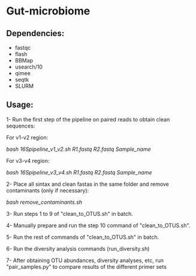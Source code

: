 # Gut-microbiome



## Dependencies:

- fastqc
- flash
- BBMap
- usearch/10
- qimee
- seqtk
- SLURM



## Usage:

1- Run the first step of the pipeline on paired reads to obtain clean sequences:

For v1-v2 region:

*bash 16Spipeline_v1_v2.sh R1.fastq R2.fastq Sample_name*   

For v3-v4 region:

*bash 16Spipeline_v3_v4.sh R1.fastq R2.fastq Sample_name*   

2- Place all sintax and clean fastas in the same folder and remove contaminants (only if necessary):

*bash remove_contaminants.sh*

3- Run steps 1 to 9 of "clean_to_OTUS.sh" in batch.

4- Manually prepare and run the step 10 command of  "clean_to_OTUS.sh".

5- Run the rest of commands of "clean_to_OTUS.sh" in batch.

6- Run the diversity analysis commands (run_diversity.sh)

7- After obtaining OTU abundances, diversity analyses, etc, run "pair_samples.py" to compare results of the different primer sets


